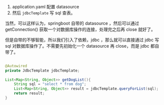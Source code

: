 
1. application.yaml 配置 datasource
2. 然后 `jdbcTemplate` 写 sql 查表。

当然，可以这样认为，springboot 自带的 datasource ，然后可以通过getConnection() 获取一个对数据库操作的连接，处理完之后再 close 就好了。

但是自带的不够智能，所以我们引入了依赖，jdbc ，那么就可以直接通过 jdbc 写 sql 对数据库操作了。不需要先初始化一个 datasource 再 close，而是 jdbc 都自带了。

```java
  
@Autowired  
private JdbcTemplate jdbcTemplate;  
  
List<Map<String, Object>> getDogList(){  
    String sql = "select * from dog";  
    List<Map<String, Object>> result = jdbcTemplate.queryForList(sql);  
    return result;  
}
```

